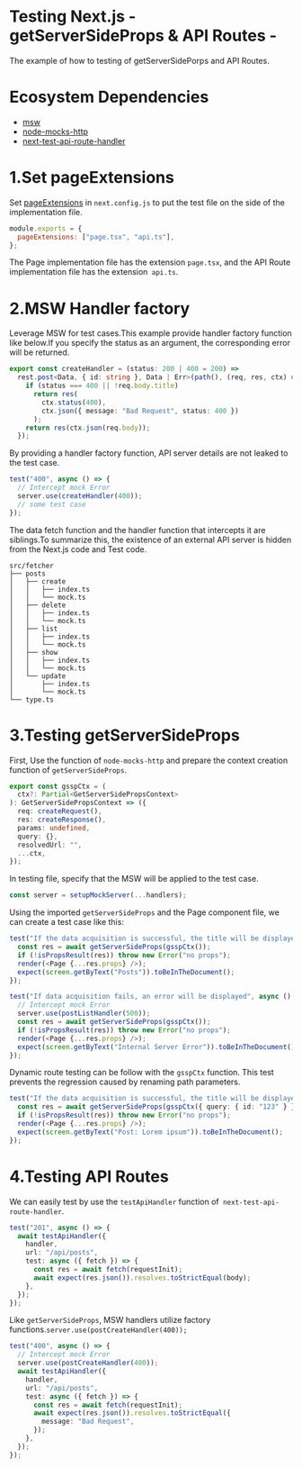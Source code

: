 # Testing Next.js - getServerSideProps & API Routes -

The example of how to testing of getServerSidePorps and API Routes.

# Ecosystem Dependencies

- [msw](https://www.npmjs.com/package/msw)
- [node-mocks-http](https://www.npmjs.com/package/node-mocks-http)
- [next-test-api-route-handler](https://www.npmjs.com/package/next-test-api-route-handler)

# 1.Set pageExtensions

Set [pageExtensions](https://nextjs.org/docs/api-reference/next.config.js/custom-page-extensions) in `next.config.js` to put the test file on the side of the implementation file.

```javascript
module.exports = {
  pageExtensions: ["page.tsx", "api.ts"],
};
```

The Page implementation file has the extension `page.tsx`, and the API Route implementation file has the extension` api.ts`.

# 2.MSW Handler factory

Leverage MSW for test cases.This example provide handler factory function like below.If you specify the status as an argument, the corresponding error will be returned.

```typescript
export const createHandler = (status: 200 | 400 = 200) =>
  rest.post<Data, { id: string }, Data | Err>(path(), (req, res, ctx) => {
    if (status === 400 || !req.body.title)
      return res(
        ctx.status(400),
        ctx.json({ message: "Bad Request", status: 400 })
      );
    return res(ctx.json(req.body));
  });
```

By providing a handler factory function, API server details are not leaked to the test case.

```typescript
test("400", async () => {
  // Intercept mock Error
  server.use(createHandler(400));
  // some test case
});
```

The data fetch function and the handler function that intercepts it are siblings.To summarize this, the existence of an external API server is hidden from the Next.js code and Test code.

```
src/fetcher
├── posts
│   ├── create
│   │   ├── index.ts
│   │   └── mock.ts
│   ├── delete
│   │   ├── index.ts
│   │   └── mock.ts
│   ├── list
│   │   ├── index.ts
│   │   └── mock.ts
│   ├── show
│   │   ├── index.ts
│   │   └── mock.ts
│   └── update
│       ├── index.ts
│       └── mock.ts
└── type.ts
```

# 3.Testing getServerSideProps

First, Use the function of `node-mocks-http` and prepare the context creation function of `getServerSideProps`.

```typescript
export const gsspCtx = (
  ctx?: Partial<GetServerSidePropsContext>
): GetServerSidePropsContext => ({
  req: createRequest(),
  res: createResponse(),
  params: undefined,
  query: {},
  resolvedUrl: "",
  ...ctx,
});
```

In testing file, specify that the MSW will be applied to the test case.

```typescript
const server = setupMockServer(...handlers);
```

Using the imported `getServerSideProps` and the Page component file, we can create a test case like this:

```typescript
test("If the data acquisition is successful, the title will be displayed.", async () => {
  const res = await getServerSideProps(gsspCtx());
  if (!isPropsResult(res)) throw new Error("no props");
  render(<Page {...res.props} />);
  expect(screen.getByText("Posts")).toBeInTheDocument();
});

test("If data acquisition fails, an error will be displayed", async () => {
  // Intercept mock Error
  server.use(postListHandler(500));
  const res = await getServerSideProps(gsspCtx());
  if (!isPropsResult(res)) throw new Error("no props");
  render(<Page {...res.props} />);
  expect(screen.getByText("Internal Server Error")).toBeInTheDocument();
});
```

Dynamic route testing can be follow with the `gsspCtx` function. This test prevents the regression caused by renaming path parameters.

```typescript
test("If the data acquisition is successful, the title will be displayed.", async () => {
  const res = await getServerSideProps(gsspCtx({ query: { id: "123" } }));
  if (!isPropsResult(res)) throw new Error("no props");
  render(<Page {...res.props} />);
  expect(screen.getByText("Post: Lorem ipsum")).toBeInTheDocument();
});
```

# 4.Testing API Routes

We can easily test by use the `testApiHandler` function of` next-test-api-route-handler`.

```typescript
test("201", async () => {
  await testApiHandler({
    handler,
    url: "/api/posts",
    test: async ({ fetch }) => {
      const res = await fetch(requestInit);
      await expect(res.json()).resolves.toStrictEqual(body);
    },
  });
});
```

Like `getServerSideProps`, MSW handlers utilize factory functions.`server.use(postCreateHandler(400));`

```typescript
test("400", async () => {
  // Intercept mock Error
  server.use(postCreateHandler(400));
  await testApiHandler({
    handler,
    url: "/api/posts",
    test: async ({ fetch }) => {
      const res = await fetch(requestInit);
      await expect(res.json()).resolves.toStrictEqual({
        message: "Bad Request",
      });
    },
  });
});
```
